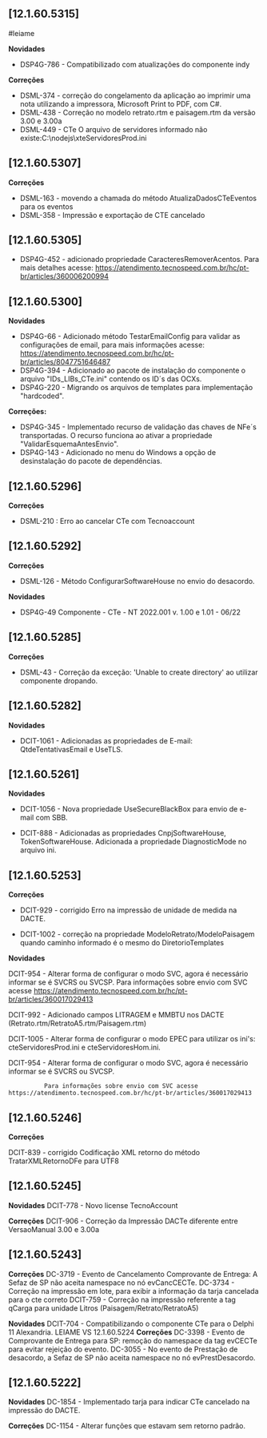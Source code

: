 ﻿## [12.1.60.5315]

#leiame

**Novidades**
* DSP4G-786 - Compatibilizado com atualizações do componente indy

**Correções**
* DSML-374 - correção do congelamento da aplicação ao imprimir uma nota utilizando a impressora, Microsoft Print to PDF, com C#.
* DSML-438 - Correção no modelo retrato.rtm e paisagem.rtm da versão 3.00 e 3.00a
* DSML-449 - CTe O arquivo de servidores informado não existe:C:\nodejs\xteServidoresProd.ini

## [12.1.60.5307]

**Correções**
- DSML-163 -  movendo  a chamada do método AtualizaDadosCTeEventos para os eventos
- DSML-358 - Impressão e exportação de CTE cancelado

## [12.1.60.5305]

- DSP4G-452 - adicionado propriedade CaracteresRemoverAcentos. Para mais detalhes acesse: https://atendimento.tecnospeed.com.br/hc/pt-br/articles/360006200994


## [12.1.60.5300]
**Novidades**
* DSP4G-66 - Adicionado método TestarEmailConfig para validar as configurações de email, para mais informações acesse: https://atendimento.tecnospeed.com.br/hc/pt-br/articles/8047751646487
* DSP4G-394 - Adicionado ao pacote de instalação do componente o arquivo "IDs_LIBs_CTe.ini" contendo os ID´s das OCXs.
* DSP4G-220 - Migrando os arquivos de templates para implementação "hardcoded".

**Correções:**
* DSP4G-345 - Implementado recurso de validação das chaves de NFe´s transportadas. O recurso funciona ao ativar a propriedade "ValidarEsquemaAntesEnvio".
* DSP4G-143 - Adicionado no menu do Windows a opção de desinstalação do pacote de dependências.

## [12.1.60.5296]
**Correções**
 - DSML-210 : Erro ao cancelar CTe com Tecnoaccount

## [12.1.60.5292]
**Correções**
 * DSML-126 - Método ConfigurarSoftwareHouse no envio do desacordo.

**Novidades**
 * DSP4G-49 Componente - CTe - NT 2022.001 v. 1.00 e 1.01 - 06/22

## [12.1.60.5285]
**Correções**
 * DSML-43 - Correção da exceção: 'Unable to create directory' ao utilizar componente dropando.

## [12.1.60.5282]
**Novidades**
 * DCIT-1061 - Adicionadas as propriedades de E-mail: QtdeTentativasEmail e UseTLS.

## [12.1.60.5261]
**Novidades**
* DCIT-1056 - Nova propriedade UseSecureBlackBox para envio de e-mail com SBB.

* DCIT-888 - Adicionadas as propriedades CnpjSoftwareHouse, TokenSoftwareHouse. Adicionada a propriedade DiagnosticMode no arquivo ini.

## [12.1.60.5253]        
**Correções**
*  DCIT-929  - corrigido Erro na impressão de unidade de medida na DACTE.
  
*  DCIT-1002 - correção na propriedade ModeloRetrato/ModeloPaisagem quando caminho informado é o mesmo do DiretorioTemplates

**Novidades**
  
  DCIT-954 - Alterar forma de configurar o modo SVC, agora é necessário informar se é SVCRS ou SVCSP.
             Para informações sobre envio com SVC acesse https://atendimento.tecnospeed.com.br/hc/pt-br/articles/360017029413
			 
  DCIT-992 - Adicionado campos LITRAGEM e MMBTU nos DACTE (Retrato.rtm/RetratoA5.rtm/Paisagem.rtm)
  
  DCIT-1005 - Alterar forma de configurar o modo EPEC para utilizar os ini's: cteServidoresProd.ini e cteServidoresHom.ini.
  
  DCIT-954  - Alterar forma de configurar o modo SVC, agora é necessário informar se é SVCRS ou SVCSP.
  
              Para informações sobre envio com SVC acesse https://atendimento.tecnospeed.com.br/hc/pt-br/articles/360017029413

## [12.1.60.5246]
**Correções**

  DCIT-839 - corrigido Codificação XML retorno do método TratarXMLRetornoDFe para UTF8

## [12.1.60.5245]
**Novidades**
  DCIT-778 - Novo license TecnoAccount

**Correções**
  DCIT-906 - Correção da Impressão DACTe diferente entre VersaoManual 3.00 e 3.00a
  
## [12.1.60.5243]
**Correções**
  DC-3719  - Evento de Cancelamento Comprovante de Entrega: A Sefaz de SP não aceita namespace no nó evCancCECTe.
  DC-3734  - Correção na impressão em lote, para exibir a informação da tarja cancelada para o cte correto
  DCIT-759 - Correção na impressão referente a tag qCarga para unidade Litros (Paisagem/Retrato/RetratoA5)
  
**Novidades**
  DCIT-704 - Compatibilizando o componente CTe para o Delphi 11 Alexandria.
LEIAME VS 12.1.60.5224 
**Correções**
  DC-3398 - Evento de Comprovante de Entrega para SP: remoção do namespace da tag evCECTe para evitar rejeição do evento.
  DC-3055 - No evento de Prestação de desacordo, a Sefaz de SP não aceita namespace no nó evPrestDesacordo. 

## [12.1.60.5222]
**Novidades**
  DC-1854 - Implementado tarja para indicar CTe cancelado na impressão do DACTE.

**Correções**
  DC-1154 - Alterar funções que estavam sem retorno padrão.




